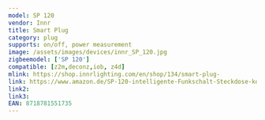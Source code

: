 ```yaml
---
model: SP 120
vendor: Innr
title: Smart Plug
category: plug
supports: on/off, power measurement
image: /assets/images/devices/innr_SP_120.jpg
zigbeemodel: ['SP 120']
compatible: [z2m,deconz,iob, z4d]
mlink: https://shop.innrlighting.com/en/shop/134/smart-plug-
link: https://www.amazon.de/SP-120-intelligente-Funkschalt-Steckdose-kompatibel/dp/B074MD6W37
link2: 
link3: 
EAN: 8718781551735
---
```

